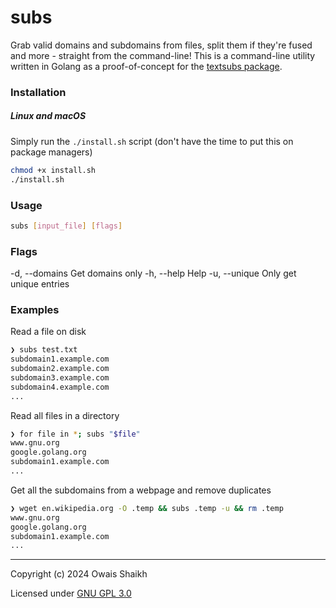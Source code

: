 # subs

Grab valid domains and subdomains from files, split them if they're fused and more - straight from the command-line! 
This is a command-line utility written in Golang as a proof-of-concept for the [textsubs package](https://github.com/0x4f53/textsubs).

### Installation
##### Linux and macOS

Simply run the `./install.sh` script (don't 
have the time to put this on package managers)

```bash
chmod +x install.sh
./install.sh
```

### Usage
```bash
subs [input_file] [flags]
```

### Flags
  -d, --domains   Get domains only
  -h, --help      Help
  -u, --unique    Only get unique entries

### Examples

Read a file on disk

```bash
❯ subs test.txt
subdomain1.example.com
subdomain2.example.com
subdomain3.example.com
subdomain4.example.com
...
```

Read all files in a directory

```bash
❯ for file in *; subs "$file"
www.gnu.org
google.golang.org
subdomain1.example.com
...

```
Get all the subdomains from a webpage and remove duplicates

```bash
❯ wget en.wikipedia.org -O .temp && subs .temp -u && rm .temp
www.gnu.org
google.golang.org
subdomain1.example.com
...
```

---

Copyright (c) 2024  Owais Shaikh

Licensed under [GNU GPL 3.0](LICENSE)